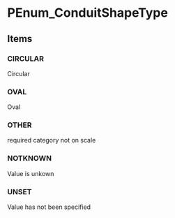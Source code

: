 # PEnum_ConduitShapeType
<!-- end of short definition -->

## Items

### CIRCULAR
Circular

### OVAL
Oval

### OTHER
required category not on scale

### NOTKNOWN
Value is unkown

### UNSET
Value has not been specified
